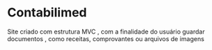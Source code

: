 # Contabilimed
Site criado com estrutura MVC , com a finalidade do usuário guardar documentos , como receitas, comprovantes ou arquivos de imagens 
